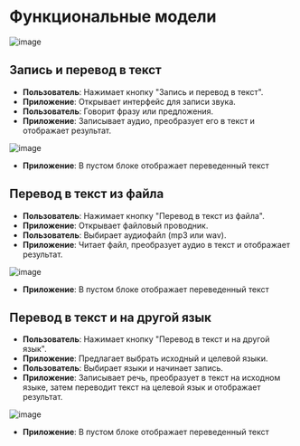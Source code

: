 # Функциональные модели


![image](https://github.com/Retnug228/Lab3Orpo/assets/140345168/9d83ec75-c845-4498-962d-cbd5a76cd4a7)


## Запись и перевод в текст

- **Пользователь**: Нажимает кнопку "Запись и перевод в текст".
- **Приложение**: Открывает интерфейс для записи звука.
- **Пользователь**: Говорит фразу или предложения.
- **Приложение**: Записывает аудио, преобразует его в текст и отображает результат.


![image](https://github.com/Retnug228/Lab3Orpo/assets/140345168/b4ee2758-9191-4b11-b23c-adfcf9215c06)

- **Приложение**: В пустом блоке отображает переведенный текст


## Перевод в текст из файла

- **Пользователь**: Нажимает кнопку "Перевод в текст из файла".
- **Приложение**: Открывает файловый проводник.
- **Пользователь**: Выбирает аудиофайл (mp3 или wav).
- **Приложение**: Читает файл, преобразует аудио в текст и отображает результат.


![image](https://github.com/Retnug228/Lab3Orpo/assets/140345168/c110f6a0-b96b-4d6b-930a-d28d5a4f4e8c)

- **Приложение**: В пустом блоке отображает переведенный текст


## Перевод в текст и на другой язык

- **Пользователь**: Нажимает кнопку "Перевод в текст и на другой язык".
- **Приложение**: Предлагает выбрать исходный и целевой языки.
- **Пользователь**: Выбирает языки и начинает запись.
- **Приложение**: Записывает речь, преобразует в текст на исходном языке, затем переводит текст на целевой язык и отображает результат.


![image](https://github.com/Retnug228/Lab3Orpo/assets/140345168/4a476180-5b6c-43aa-9063-70c69ad52d9b)

- **Приложение**: В пустом блоке отображает переведенный текст


  

